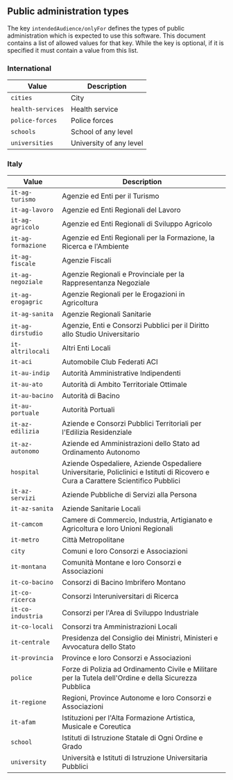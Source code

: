 ## Public administration types

The key `intendedAudience/onlyFor` defines the types of public administration which is
expected to use this software. This document contains a list of allowed
values for that key. While the key is optional, if it is specified it
must contain a value from this list.

### International

Value | Description
----- | -----------
`cities` | City
`health-services` | Health service
`police-forces` | Police forces
`schools` | School of any level
`universities` | University of any level

### Italy

Value | Description
----- | -----------
`it-ag-turismo` | Agenzie ed Enti per il Turismo
`it-ag-lavoro` | Agenzie ed Enti Regionali del Lavoro
`it-ag-agricolo` | Agenzie ed Enti Regionali di Sviluppo Agricolo
`it-ag-formazione` | Agenzie ed Enti Regionali per la Formazione, la Ricerca e l'Ambiente
`it-ag-fiscale` | Agenzie Fiscali
`it-ag-negoziale` | Agenzie Regionali e Provinciale per la Rappresentanza Negoziale
`it-ag-erogagric` | Agenzie Regionali per le Erogazioni in Agricoltura
`it-ag-sanita` | Agenzie Regionali Sanitarie
`it-ag-dirstudio` | Agenzie, Enti e Consorzi Pubblici per il Diritto allo Studio Universitario
`it-altrilocali` | Altri Enti Locali
`it-aci` | Automobile Club Federati ACI
`it-au-indip` | Autorità Amministrative Indipendenti
`it-au-ato` | Autorità di Ambito Territoriale Ottimale
`it-au-bacino` | Autorità di Bacino
`it-au-portuale` | Autorità Portuali
`it-az-edilizia` | Aziende e Consorzi Pubblici Territoriali per l'Edilizia Residenziale
`it-az-autonomo` | Aziende ed Amministrazioni dello Stato ad Ordinamento Autonomo
`hospital` | Aziende Ospedaliere, Aziende Ospedaliere Universitarie, Policlinici e Istituti di Ricovero e Cura a Carattere Scientifico Pubblici
`it-az-servizi` | Aziende Pubbliche di Servizi alla Persona
`it-az-sanita` | Aziende Sanitarie Locali
`it-camcom` | Camere di Commercio, Industria, Artigianato e Agricoltura e loro Unioni Regionali
`it-metro` | Città Metropolitane
`city` | Comuni e loro Consorzi e Associazioni
`it-montana` | Comunità Montane e loro Consorzi e Associazioni
`it-co-bacino` | Consorzi di Bacino Imbrifero Montano
`it-co-ricerca` | Consorzi Interuniversitari di Ricerca
`it-co-industria` | Consorzi per l'Area di Sviluppo Industriale
`it-co-locali` | Consorzi tra Amministrazioni Locali
`it-centrale` | Presidenza del Consiglio dei Ministri, Ministeri e Avvocatura dello Stato
`it-provincia` | Province e loro Consorzi e Associazioni
`police` | Forze di Polizia ad Ordinamento Civile e Militare per la Tutela dell'Ordine e della Sicurezza Pubblica
`it-regione` | Regioni, Province Autonome e loro Consorzi e Associazioni
`it-afam` | Istituzioni per l'Alta Formazione Artistica, Musicale e Coreutica
`school` | Istituti di Istruzione Statale di Ogni Ordine e Grado
`university` | Università e Istituti di Istruzione Universitaria Pubblici

<!--
	>Unioni di Comuni e loro Consorzi e Associazioni
	>Enti di Regolazione dei Servizi Idrici e o dei Rifiuti
	Enti e Istituzioni di Ricerca Pubblici
	Enti Pubblici Non Economici
	Enti Pubblici Produttori di Servizi Assistenziali, Ricreativi e Culturali
	>Federazioni Nazionali, Ordini, Collegi e Consigli Professionali
	>Fondazioni Lirico, Sinfoniche
	>Istituti Zooprofilattici Sperimentali
	Organi Costituzionali e di Rilievo Costituzionale
	>Parchi Nazionali, Consorzi e Enti Gestori di Parchi e Aree Naturali Protette

	>Teatri Stabili ad Iniziativa Pubblica
-->
